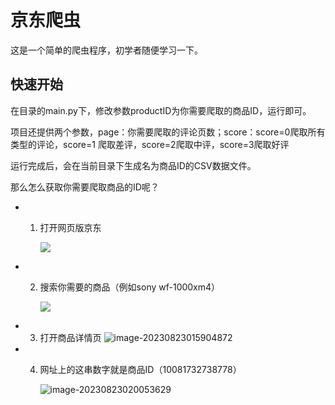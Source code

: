 # 京东爬虫

这是一个简单的爬虫程序，初学者随便学习一下。

## 快速开始

在目录的main.py下，修改参数productID为你需要爬取的商品ID，运行即可。

项目还提供两个参数，page：你需要爬取的评论页数；score：score=0爬取所有类型的评论，score=1 爬取差评，score=2爬取中评，score=3爬取好评

运行完成后，会在当前目录下生成名为商品ID的CSV数据文件。

那么怎么获取你需要爬取商品的ID呢？

- 1. 打开网页版京东

     ![](https://picgo2333.oss-cn-beijing.aliyuncs.com/picgo/image-20230823015538134.png)

- 2. 搜索你需要的商品（例如sony wf-1000xm4）

     ![](https://picgo2333.oss-cn-beijing.aliyuncs.com/picgo/image-20230823015737135.png)



- 3. 打开商品详情页
 ![image-20230823015904872](https://picgo2333.oss-cn-beijing.aliyuncs.com/picgo/image-20230823015904872.png)

- 4. 网址上的这串数字就是商品ID（10081732738778）

     ![image-20230823020053629](https://picgo2333.oss-cn-beijing.aliyuncs.com/picgo/image-20230823020053629.png)